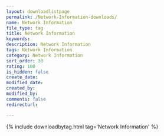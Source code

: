 ```yaml
---
layout: downloadlistpage
permalink: /Network-Information-downloads/
name: Network Information
file_type: tag
title: Network Information
keywords:
description: Network Information
tags: Network Information
category: Network Information
sort_order: 30
rating: 100
is_hidden: false
create_date:
modified_date:
created_by:
modified_by:
comments: false
redirecturl:

---
```

 {% include downloadbytag.html tag='Network Information' %}
